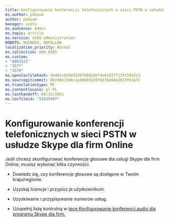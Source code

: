 ```yaml
---
title: Konfigurowanie konferencji telefonicznych w sieci PSTN w usłudze Skype dla firm Online
ms.author: pebaum
author: pebaum
manager: scotv
ms.audience: Admin
ms.topic: article
ms.service: o365-administration
ROBOTS: NOINDEX, NOFOLLOW
localization_priority: Normal
ms.collection: Adm_O365
ms.custom:
- "9001521"
- "3577"
- "3579"
ms.openlocfilehash: 9e401cb59d4536fb8d2def4e61017f13fc59e2c3
ms.sourcegitcommit: 8bc60ec34bc1e40685e3976576e04a2623f63a7c
ms.translationtype: MT
ms.contentlocale: pl-PL
ms.lasthandoff: 04/15/2021
ms.locfileid: "51835497"
---
```

# <a name="setup-pstn-dial-in-audio-conferencing-in-skype-for-business-online"></a>Konfigurowanie konferencji telefonicznych w sieci PSTN w usłudze Skype dla firm Online

Jeśli chcesz skonfigurować konferencje głosowe dla usługi Skype dla firm Online, musisz wykonać kilka czynności. 

- Dowiedz się, czy konferencje głosowe są dostępne w Twoim kraju/regionie.

- Uzyskaj licencje i przypisz je użytkownikom.

- Uzyskiwanie i przypisywanie numerów usług.

- Uzupełnij listę kontrolną w [tece Konfigurowanie konferencji audio dla programu Skype dla firm.](https://docs.microsoft.com/SkypeForBusiness/audio-conferencing-in-office-365/set-up-audio-conferencing)
